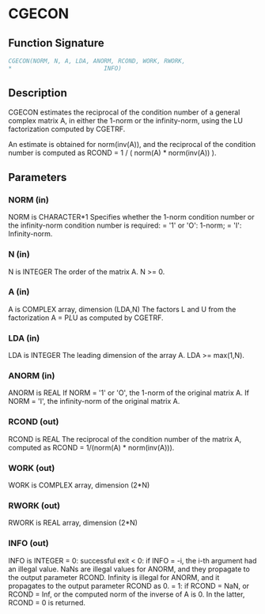 # CGECON

## Function Signature

```fortran
CGECON(NORM, N, A, LDA, ANORM, RCOND, WORK, RWORK,
*                          INFO)
```

## Description


 CGECON estimates the reciprocal of the condition number of a general
 complex matrix A, in either the 1-norm or the infinity-norm, using
 the LU factorization computed by CGETRF.

 An estimate is obtained for norm(inv(A)), and the reciprocal of the
 condition number is computed as
    RCOND = 1 / ( norm(A) * norm(inv(A)) ).

## Parameters

### NORM (in)

NORM is CHARACTER*1 Specifies whether the 1-norm condition number or the infinity-norm condition number is required: = '1' or 'O': 1-norm; = 'I': Infinity-norm.

### N (in)

N is INTEGER The order of the matrix A. N >= 0.

### A (in)

A is COMPLEX array, dimension (LDA,N) The factors L and U from the factorization A = P*L*U as computed by CGETRF.

### LDA (in)

LDA is INTEGER The leading dimension of the array A. LDA >= max(1,N).

### ANORM (in)

ANORM is REAL If NORM = '1' or 'O', the 1-norm of the original matrix A. If NORM = 'I', the infinity-norm of the original matrix A.

### RCOND (out)

RCOND is REAL The reciprocal of the condition number of the matrix A, computed as RCOND = 1/(norm(A) * norm(inv(A))).

### WORK (out)

WORK is COMPLEX array, dimension (2*N)

### RWORK (out)

RWORK is REAL array, dimension (2*N)

### INFO (out)

INFO is INTEGER = 0: successful exit < 0: if INFO = -i, the i-th argument had an illegal value. NaNs are illegal values for ANORM, and they propagate to the output parameter RCOND. Infinity is illegal for ANORM, and it propagates to the output parameter RCOND as 0. = 1: if RCOND = NaN, or RCOND = Inf, or the computed norm of the inverse of A is 0. In the latter, RCOND = 0 is returned.

